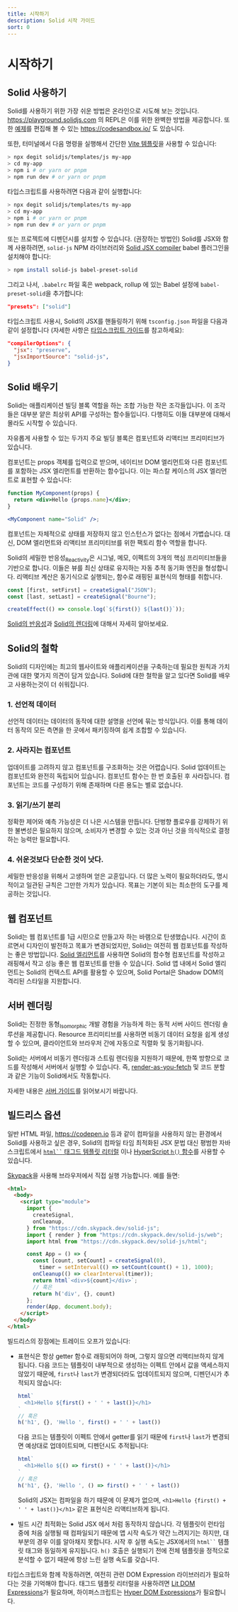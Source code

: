 ```yaml
---
title: 시작하기
description: Solid 시작 가이드
sort: 0
---
```

# 시작하기
## Solid 사용하기

Solid를 사용하기 위한 가장 쉬운 방법은 온라인으로 시도해 보는 것입니다. https://playground.solidjs.com 의 REPL은 이를 위한 완벽한 방법을 제공합니다. 또한 [예제](https://github.com/solidjs/solid/blob/main/documentation/resources/examples.md)를 편집해 볼 수 있는 https://codesandbox.io/ 도 있습니다.

또한, 터미널에서 다음 명령을 실행해서 간단한 [Vite 템플릿](https://github.com/solidjs/templates)을 사용할 수 있습니다:

```sh
> npx degit solidjs/templates/js my-app
> cd my-app
> npm i # or yarn or pnpm
> npm run dev # or yarn or pnpm
```

타입스크립트를 사용하려면 다음과 같이 실행합니다:

```sh
> npx degit solidjs/templates/ts my-app
> cd my-app
> npm i # or yarn or pnpm
> npm run dev # or yarn or pnpm
```

또는 프로젝트에 디펜던시를 설치할 수 있습니다.
(권장하는 방법인) Solid를 JSX와 함께 사용하려면, `solid-js` NPM 라이브러리와 [Solid JSX compiler](https://github.com/ryansolid/dom-expressions/tree/main/packages/babel-plugin-jsx-dom-expressions) babel 플러그인을 설치해야 합니다:

```sh
> npm install solid-js babel-preset-solid
```

그리고 나서, `.babelrc` 파일 혹은 webpack, rollup 에 있는 Babel 설정에 `babel-preset-solid`을 추가합니다:

```json
"presets": ["solid"]
```

타입스크립트 사용시, Solid의 JSX를 핸들링하기 위해 `tsconfig.json` 파일을 다음과 같이 설정합니다 (자세한 사항은 [타입스크립트 가이드](https://www.solidjs.com/guides/typescript)를 참고하세요):

```json
"compilerOptions": {
  "jsx": "preserve",
  "jsxImportSource": "solid-js",
}
```

## Solid 배우기

Solid는 애플리케이션 빌딩 블록 역할을 하는 조합 가능한 작은 조각들입니다. 이 조각들은 대부분 얕은 최상위 API를 구성하는 함수들입니다. 다행히도 이들 대부분에 대해서 몰라도 시작할 수 있습니다.

자유롭게 사용할 수 있는 두가지 주요 빌딩 블록은 컴포넌트와 리액티브 프리미티브가 있습니다.

컴포넌트는 props 객체를 입력으로 받으며, 네이티브 DOM 엘리먼트와 다른 컴포넌트를 포함하는 JSX 엘리먼트를 반환하는 함수입니다. 이는 파스칼 케이스의 JSX 엘리먼트로 표현할 수 있습니다:

```jsx
function MyComponent(props) {
  return <div>Hello {props.name}</div>;
}

<MyComponent name="Solid" />;
```

컴포넌트는 자체적으로 상태를 저장하지 않고 인스턴스가 없다는 점에서 가볍습니다. 대신, DOM 엘리먼트와 리액티브 프리미티브를 위한 팩토리 함수 역할을 합니다.

Solid의 세밀한 반응성<sub>Reactivity</sub>은 시그널, 메모, 이펙트의 3개의 핵심 프리미티브들을 기반으로 합니다. 이들은 뷰를 최신 상태로 유지하는 자동 추적 동기화 엔진을 형성합니다. 리액티브 계산은 동기식으로 실행되는, 함수로 래핑된 표현식의 형태를 취합니다.

```js
const [first, setFirst] = createSignal("JSON");
const [last, setLast] = createSignal("Bourne");

createEffect(() => console.log(`${first()} ${last()}`));
```

[Solid의 반응성](/guides/reactivity)과 [Solid의 렌더링](/guides/rendering)에 대해서 자세히 알아보세요.

## Solid의 철학

Solid의 디자인에는 최고의 웹사이트와 애플리케이션을 구축하는데 필요한 원칙과 가치관에 대한 몇가지 의견이 담겨 있습니다. Solid에 대한 철학을 알고 있다면 Solid를 배우고 사용하는것이 더 쉬워집니다.

### 1. 선언적 데이터

선언적 데이터는 데이터의 동작에 대한 설명을 선언에 묶는 방식입니다. 이를 통해 데이터 동작의 모든 측면을 한 곳에서 패키징하여 쉽게 조합할 수 있습니다.

### 2. 사라지는 컴포넌트

업데이트를 고려하지 않고 컴포넌트를 구조화하는 것은 어렵습니다. Solid 업데이트는 컴포넌트와 완전히 독립되어 있습니다. 컴포넌트 함수는 한 번 호출된 후 사라집니다. 컴포넌트는 코드를 구성하기 위해 존재하며 다른 용도는 별로 없습니다.

### 3. 읽기/쓰기 분리

정확한 제어와 예측 가능성은 더 나은 시스템을 만듭니다. 단벙향 플로우를 강제하기 위한 불변성은 필요하지 않으며, 소비자가 변경할 수 있는 것과 아닌 것을 의식적으로 결정하는 능력만 필요합니다.

### 4. 쉬운것보다 단순한 것이 낫다.

세밀한 반응성을 위해서 고생하며 얻은 교훈입니다. 더 많은 노력이 필요하더라도, 명시적이고 일관된 규칙은 그만한 가치가 있습니다. 목표는 기본이 되는 최소한의 도구를 제공하는 것입니다.

## 웹 컴포넌트

Solid는 웹 컴포넌트를 1급 시민으로 만들고자 하는 바램으로 탄생했습니다. 시간이 흐르면서 디자인이 발전하고 목표가 변경되었지만, Solid는 여전히 웹 컴포넌트를 작성하는 좋은 방법입니다. [Solid 엘리먼트](https://github.com/solidjs/solid/tree/main/packages/solid-element)를 사용하면 Solid의 함수형 컴포넌트를 작성하고 래핑해서 작고 성능 좋은 웹 컴포넌트를 만들 수 있습니다. Solid 앱 내에서 Solid 엘리먼트는 Solid의 컨텍스트 API를 활용할 수 있으며, Solid Portal은 Shadow DOM의 격리된 스타일을 지원합니다.

## 서버 렌더링

Solid는 진정한 동형<sub>Isomorphic</sub> 개발 경험을 가능하게 하는 동적 서버 사이드 렌더링 솔루션을 제공합니다. Resource 프리미티브를 사용하면 비동기 데이터 요청을 쉽게 생성할 수 있으며, 클라이언트와 브라우저 간에 자동으로 직렬화 및 동기화됩니다.

Solid는 서버에서 비동기 렌더링과 스트림 렌더링을 지원하기 때문에, 한쪽 방향으로 코드를 작성해서 서버에서 실행할 수 있습니다. 즉, [render-as-you-fetch](https://ko.reactjs.org/docs/concurrent-mode-suspense.html#approach-3-render-as-you-fetch-using-suspense) 및 코드 분할과 같은 기능이 Solid에서도 작동합니다.

자세한 내용은 [서버 가이드](/guides/server#server-side-rendering)를 읽어보시기 바랍니다.

## 빌드리스 옵션

일반 HTML 파일, https://codepen.io 등과 같이 컴파일을 사용하지 않는 환경에서 Solid를 사용하고 싶은 경우, Solid의 컴파일 타임 최적화된 JSX 문법 대신 평범한 자바스크립트에서 [``` html`` ``` 태그드 템플릿 리터럴](https://github.com/solidjs/solid/tree/main/packages/solid/html) 이나 [HyperScript `h()` 함수](https://github.com/solidjs/solid/tree/main/packages/solid/h)를 사용할 수 있습니다.

[Skypack](https://www.skypack.dev/)을 사용해 브라우저에서 직접 실행 가능합니다. 예를 들면:

```html
<html>
  <body>
    <script type="module">
      import {
        createSignal,
        onCleanup,
      } from "https://cdn.skypack.dev/solid-js";
      import { render } from "https://cdn.skypack.dev/solid-js/web";
      import html from "https://cdn.skypack.dev/solid-js/html";

      const App = () => {
        const [count, setCount] = createSignal(0),
          timer = setInterval(() => setCount(count() + 1), 1000);
        onCleanup(() => clearInterval(timer));
        return html`<div>${count}</div>`;
        // 혹은
        return h('div', {}, count)
      };
      render(App, document.body);
    </script>
  </body>
</html>
```

빌드리스의 장점에는 트레이드 오프가 있습니다:

- 표현식은 항상 getter 함수로 래핑되어야 하며, 그렇지 않으면 리액티브하지 않게 됩니다.
  다음 코드는 템플릿이 내부적으로 생성하는 이펙트 안에서 값을 액세스하지 않았기 때문에, `first`나 `last`가 변경되더라도 업데이트되지 않으며, 디펜던시가 추적되지 않습니다:
  ```js
  html`
    <h1>Hello ${first() + ' ' + last()}</h1>
  `
  // 혹은
  h('h1', {}, 'Hello ', first() + ' ' + last())
  ```
  
  다음 코드는 템플릿이 이펙트 안에서 getter를 읽기 때문에 `first`나 `last`가 변경되면 예상대로 업데이트되며, 디펜던시도 추적됩니다:
  
  ```js
  html`
    <h1>Hello ${() => first() + ' ' + last()}</h1>
  `
  // 혹은
  h('h1', {}, 'Hello ', () => first() + ' ' + last())
  ```
  
  Solid의 JSX는 컴파일을 하기 때문에 이 문제가 없으며, `<h1>Hello {first() + ' ' + last()}</h1>` 같은 표현식은 리액티브하게 됩니다.

- 빌드 시간 최적화는 Solid JSX 에서 처럼 동작하지 않습니다. 각 템플릿이 런타임 중에 처음 실행될 때 컴파일되기 때문에 앱 시작 속도가 약간 느려지기는 하지만, 대부분의 경우 이를 알아채지 못합니다. 시작 후 실행 속도는 JSX에서의 ``` html`` ``` 템플릿 태그와 동일하게 유지됩니다. `h()` 호출은 실행되기 전에 전체 템플릿을 정적으로 분석할 수 없기 때문에 항상 느린 실행 속도를 갖습니다.


타입스크립트와 함께 작동하려면, 여전히 관련 DOM Expression 라이브러리가 필요하다는 것을 기억해야 합니다. 태그드 템플릿 리터럴을 사용하려면 [Lit DOM Expressions](https://github.com/ryansolid/dom-expressions/tree/main/packages/lit-dom-expressions)가 필요하며, 하이퍼스크립트는 [Hyper DOM Expressions](https://github.com/ryansolid/dom-expressions/tree/main/packages/hyper-dom-expressions)가 필요합니다.

